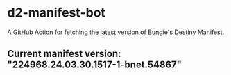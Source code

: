 # d2-manifest-bot
A GitHub Action for fetching the latest version of Bungie's Destiny Manifest.
## Current manifest version: "224968.24.03.30.1517-1-bnet.54867"